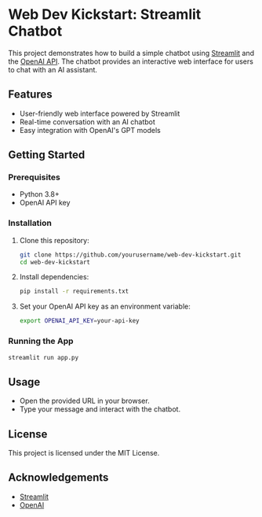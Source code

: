 # Web Dev Kickstart: Streamlit Chatbot

This project demonstrates how to build a simple chatbot using [Streamlit](https://streamlit.io/) and the [OpenAI API](https://platform.openai.com/docs/api-reference). The chatbot provides an interactive web interface for users to chat with an AI assistant.

## Features

- User-friendly web interface powered by Streamlit
- Real-time conversation with an AI chatbot
- Easy integration with OpenAI's GPT models

## Getting Started

### Prerequisites

- Python 3.8+
- OpenAI API key

### Installation

1. Clone this repository:

   ```bash
   git clone https://github.com/yourusername/web-dev-kickstart.git
   cd web-dev-kickstart
   ```

2. Install dependencies:

   ```bash
   pip install -r requirements.txt
   ```

3. Set your OpenAI API key as an environment variable:
   ```bash
   export OPENAI_API_KEY=your-api-key
   ```

### Running the App

```bash
streamlit run app.py
```

## Usage

- Open the provided URL in your browser.
- Type your message and interact with the chatbot.

## License

This project is licensed under the MIT License.

## Acknowledgements

- [Streamlit](https://streamlit.io/)
- [OpenAI](https://openai.com/)
